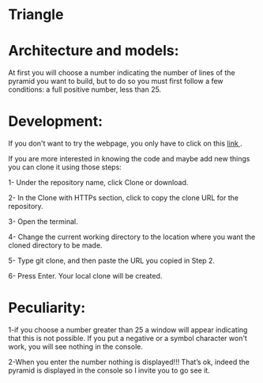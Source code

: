 # Triangle

# Architecture and models:

At first you will choose a number indicating the number of lines of the pyramid you want to build, but to do so you must first follow a few conditions: 
a full positive number, less than 25.

# Development:

If you don't want to try the webpage, you only have to click on this [link ](https://meriambs.github.io/Triangle/).

If you are more interested in knowing the code and maybe add new things you can clone it using those steps:

1- Under the repository name, click Clone or download.

2- In the Clone with HTTPs section, click  to copy the clone URL for the repository. 

3- Open the terminal.

4- Change the current working directory to the location where you want the cloned directory to be made.

5- Type git clone, and then paste the URL you copied in Step 2.

6- Press Enter. Your local clone will be created.

# Peculiarity:

1-if you choose a number greater than 25 a window will appear indicating that this is not possible.
If you put a negative or a symbol character won't work, you will see nothing in the console.

2-When you enter the number nothing is displayed!!! That’s ok, indeed the pyramid is displayed in the console so I invite you to go see it.

